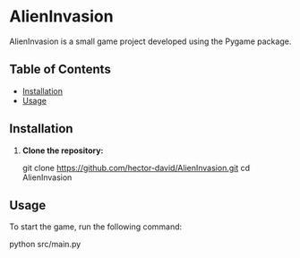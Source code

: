 # AlienInvasion

AlienInvasion is a small game project developed using the Pygame package.

## Table of Contents

- [Installation](#installation)
- [Usage](#Usage)


## Installation

1. **Clone the repository:**

   git clone https://github.com/hector-david/AlienInvasion.git
   cd AlienInvasion

## Usage
To start the game, run the following command:

python src/main.py